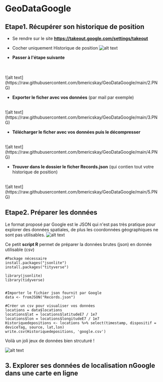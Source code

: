 # GeoDataGoogle

## Etape1. Récupérer son historique de position

* Se rendre sur le site **https://takeout.google.com/settings/takeout**

* Cocher uniquement Historique de position
![alt text](https://raw.githubusercontent.com/bmericskay/GeoDataGoogle/main/1.PNG)

* **Passer à l'étape suivante**
 <br/> 
 <br/>
![alt text](https://raw.githubusercontent.com/bmericskay/GeoDataGoogle/main/2.PNG)

* **Exporter le ficher avec vos données** (par mail par exemple)
 <br/>
![alt text](https://raw.githubusercontent.com/bmericskay/GeoDataGoogle/main/3.PNG)


* **Télécharger le  ficher avec vos données puis le décompresser**
 <br/>
![alt text](https://raw.githubusercontent.com/bmericskay/GeoDataGoogle/main/4.PNG)


* **Trouver dans le dossier le ficher Records.json** (qui contien tout votre historique de position)
 <br/>
![alt text](https://raw.githubusercontent.com/bmericskay/GeoDataGoogle/main/5.PNG)


## Etape2. Préparer les données

Le format proposé par Google est le JSON qui n'est pas très pratique pour explorer des données spatiales, de plus les coordonnées géographiques ne sont pas utilisables.
![alt text](https://raw.githubusercontent.com/bmericskay/GeoDataGoogle/main/JSON.PNG)


Ce petit **script R** permet de préparer la données brutes (json) en donnée utilisable (csv)

```{r}
#Package nécessaire
install.packages("jsonlite")
install.packages("tityverse")

library(jsonlite)
library(tidyverse)


#Importer le fichier json fournit par Google
data <- fromJSON("Records.json")

#Créer un csv pour visualiser vos données
locations = data$locations
locations$lat = locations$latitudeE7 / 1e7
locations$lon = locations$longitudeE7 / 1e7
Historiquedepositions <- locations %>% select(timestamp, dispositif = deviceTag, source, lat,lon)
write.csv(Historiquedepositions, 'google.csv')
```

Voilà un joli jeux de données bien strcuturé !

![alt text](https://raw.githubusercontent.com/bmericskay/GeoDataGoogle/main/Dataframe.PNG)

## 3. Explorer ses données de localisation nGoogle dans une carte en ligne
